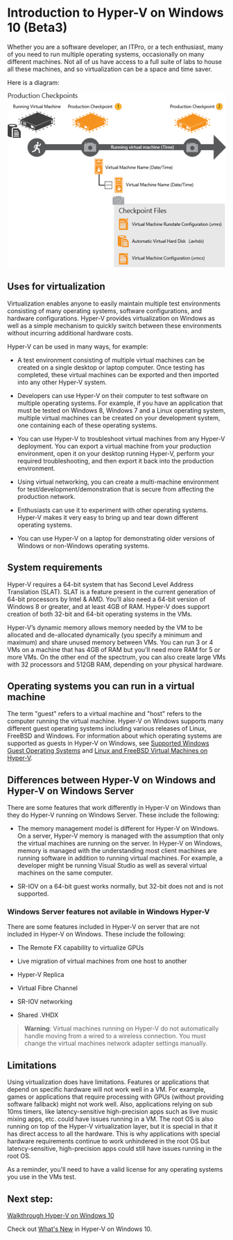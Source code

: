 # Introduction to Hyper-V on Windows 10 (Beta3)

Whether you are a software developer, an ITPro, or a tech enthusiast, many of you need to run multiple operating systems, occasionally on many different machines. Not all of us have access to a full suite of labs to house all these machines, and so virtualization can be a space and time saver. 

Here is a diagram:

![image](media/ProductionCheckpoints.png)

## Uses for virtualization
Virtualization enables anyone to easily maintain multiple test environments consisting of many operating systems, software configurations, and hardware configurations.  Hyper-V provides virtualization on Windows as well as a simple mechanism to quickly switch between these environments without incurring additional hardware costs.    

Hyper-V can be used in many ways, for example:
- A test environment consisting of multiple virtual machines can be created on a single desktop or laptop computer. Once testing has completed, these virtual machines can be exported and then imported into any other Hyper-V system.

- Developers can use Hyper-V on their computer to test software on multiple operating systems. For example, if you have an application that must be tested on Windows 8, Windows 7 and a Linux operating system, multiple virtual machines can be created on your development system, one containing each of these operating systems.

- You can use Hyper-V to troubleshoot virtual machines from any Hyper-V deployment. You can export a virtual machine from your production environment, open it on your desktop running Hyper-V, perform your required troubleshooting, and then export it back into the production environment. 

- Using virtual networking, you can create a multi-machine environment for test/development/demonstration that is secure from affecting the production network.

- Enthusiasts can use it to experiment with other operating systems. Hyper-V makes it very easy to bring up and tear down different operating systems.

- You can use Hyper-V on a laptop for demonstrating older versions of Windows or non-Windows operating systems. 


## System requirements

Hyper-V requires a 64-bit system that has Second Level Address Translation (SLAT). SLAT is a feature present in the current generation of 64-bit processors by Intel & AMD. You’ll also need a 64-bit version of Windows 8 or greater, and at least 4GB of RAM. Hyper-V does support creation of both 32-bit and 64-bit operating systems in the VMs.

Hyper-V’s dynamic memory allows memory needed by the VM to be allocated and de-allocated dynamically (you specify a minimum and maximum) and share unused memory between VMs. You can run 3 or 4 VMs on a machine that has 4GB of RAM but you'll need more RAM for 5 or more VMs. On the other end of the spectrum, you can also create large VMs with 32 processors and 512GB RAM, depending on your physical hardware.

## Operating systems you can run in a virtual machine ##

The term "guest" refers to a virtual machine and "host" refers to the computer running the virtual machine. Hyper-V on Windows supports many different guest operating systems including various releases of Linux, FreeBSD and Windows. For information about which operating systems are supported as guests in Hyper-V on Windows, see [Supported Windows Guest Operating Systems](supported_guest_os.md) and [Linux and FreeBSD Virtual Machines on Hyper-V](https://technet.microsoft.com/library/dn531030.aspx). 


## Differences between Hyper-V on Windows and Hyper-V on Windows Server
There are some features that work differently in Hyper-V on Windows than they do Hyper-V running on Windows Server. These include the following:

- The memory management model is different for Hyper-V on Windows. On a server, Hyper-V memory is managed with the assumption that only the virtual machines are running on the server. In Hyper-V on Windows, memory is managed with the understanding most client machines are running software in addition to running virtual machines. For example, a developer might be running Visual Studio as well as several virtual machines on the same computer.

- SR-IOV on a 64-bit guest works normally, but 32-bit does not and is not supported.


### Windows Server features not avilable in Windows Hyper-V
There are some features included in Hyper-V on server that are not included in Hyper-V on Windows. These include the following:

- The Remote FX capability to virtualize GPUs 

- Live migration of virtual machines from one host to another

- Hyper-V Replica

- Virtual Fibre Channel

- SR-IOV networking

- Shared .VHDX


> **Warning**: Virtual machines running on Hyper-V do not automatically handle moving from a wired to a wireless connection. You must change the virtual machines network adapter settings manually.

## Limitations
Using virtualization does have limitations. Features or applications that depend on specific hardware will not work well in a VM. For example, games or applications that require processing with GPUs (without providing software fallback) might not work well. Also, applications relying on sub 10ms timers, like latency-sensitive high-precision apps such as live music mixing apps, etc. could have issues running in a VM. The root OS is also running on top of the Hyper-V virtualization layer, but it is special in that it has direct access to all the hardware. This is why applications with special hardware requirements continue to work unhindered in the root OS but latency-sensitive, high-precision apps could still have issues running in the root OS.

As a reminder, you'll need to have a valid license for any operating systems you use in the VMs test.

## Next step: 
[Walkthrough Hyper-V on Windows 10](..\quick_start\walkthrough.md) 

Check out [What's New](whats_new.md) in Hyper-V on Windows 10.

